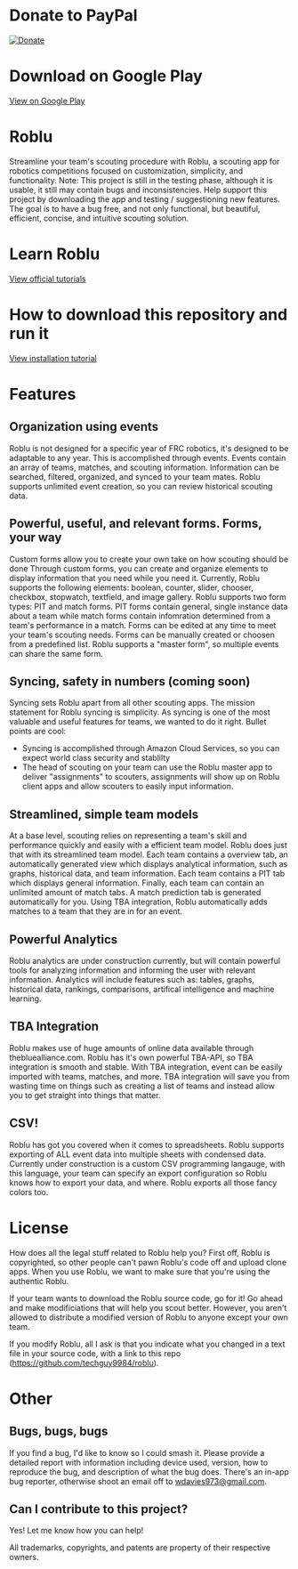 # Donate to PayPal

[![Donate](https://img.shields.io/badge/Donate-PayPal-green.svg)](https://www.paypal.com/cgi-bin/webscr?cmd=_donations&business=wdavies973%40gmail%2ecom&lc=US&item_name=Roblu%20donation&no_note=0&currency_code=USD&bn=PP%2dDonationsBF%3abtn_donateCC_LG%2egif%3aNonHostedGuest)

# Download on Google Play
[View on Google Play](https://play.google.com/store/apps/details?id=com.cpjd.roblu)

# Roblu
Streamline your team's scouting procedure with Roblu, a scouting app for robotics competitions focused on customization, simplicity, and functionality. Note: This project is still in the testing phase, although it is usable, it still may contain bugs and
inconsistencies. Help support this project by downloading the app and testing / suggestioning new features. The goal is to have a
bug free, and not only functional, but beautiful, efficient, concise, and intuitive scouting solution.

# Learn Roblu
[View official tutorials](https://www.youtube.com/playlist?list=PLjv2hkWcHVGZoyJC8bs7JCAp78OABK9b0)

# How to download this repository and run it
[View installation tutorial](https://www.youtube.com/watch?v=eIHYhmTAWqg&feature=youtu.be)

# Features
## Organization using events
Roblu is not designed for a specific year of FRC robotics, it's designed to be adaptable to any year. This is accomplished through events. Events contain an array of teams, matches, and scouting information. Information can be searched, filtered, organized, and synced to your team mates. Roblu supports unlimited event creation, so you can review historical scouting data.
## Powerful, useful, and relevant forms. Forms, your way
Custom forms allow you to create your own take on how scouting should be done Through custom forms, you can create and organize
elements to display information that you need while you need it. Currently, Roblu supports the following elements: boolean, counter, slider, chooser, checkbox, stopwatch, textfield, and image gallery. Roblu supports two form types: PIT and match forms. PIT forms contain general, single instance data about a team while match forms contain infomration determined from a team's performance in a match. Forms can be edited at any time to meet your team's scouting needs. Forms can be manually created or choosen from a predefined list. Roblu supports a "master form", so multiple events can share the same form. 
## Syncing, safety in numbers (coming soon)
Syncing sets Roblu apart from all other scouting apps. The mission statement for Roblu syncing is simplicity. As syncing is one of the most valuable and useful features for teams, we wanted to do it right. Bullet points are cool:  
* Syncing is accomplished through Amazon Cloud Services, so you can expect world class security and stablilty
* The head of scouting on your team can use the Roblu master app to deliver "assignments" to scouters, assignments will show up on Roblu client apps and allow scouters to easily input information.
## Streamlined, simple team models
At a base level, scouting relies on representing a team's skill and performance quickly and easily with a efficient team model.
Roblu does just that with its streamlined team model. Each team contains a overview tab, an automatically generated view which displays analytical information, such as graphs, historical data, and team information. Each team contains a PIT tab which displays general information. Finally, each team can contain an unlimited amount of match tabs. A match prediction tab is generated automatically for you. Using TBA integration, Roblu automatically adds matches to a team that they are in for an event. 
## Powerful Analytics
Roblu analytics are under construction currently, but will contain powerful tools for analyzing information and informing the user
with relevant information. Analytics will include features such as: tables, graphs, historical data, rankings, comparisons, artifical
intelligence and machine learning.
## TBA Integration
Roblu makes use of huge amounts of online data available through thebluealliance.com. Roblu has it's own powerful TBA-API, so 
TBA integration is smooth and stable. With TBA integration, event can be easily imported with teams, matches, and more. TBA integration will save you from wasting time on things such as creating a list of teams and instead allow you to get straight into things that matter.
## CSV!
Roblu has got you covered when it comes to spreadsheets. Roblu supports exporting of ALL event data into multiple sheets with condensed data. Currently under construction is a custom CSV programming langauge, with this language, your team can specify an export configuration so Roblu knows how to export your data, and where. Roblu exports all those fancy colors too.
# License
How does all the legal stuff related to Roblu help you? First off, Roblu is copyrighted, so other people can't pawn Roblu's code off and upload clone apps. When you use Roblu, we want to make sure that you're using the authentic Roblu.  

If your team wants to download the Roblu source code, go for it! Go ahead and make modificiations that will help you scout better. However, you aren't allowed to distribute a modified version of Roblu to anyone except your own team. 

If you modify Roblu, all I ask is that you indicate what you changed in a text file in your source code, with a link to this repo (https://github.com/techguy9984/roblu).
# Other
## Bugs, bugs, bugs
If you find a bug, I'd like to know so I could smash it. Please provide a detailed report with information including device used,
version, how to reproduce the bug, and description of what the bug does. There's an in-app bug reporter, otherwise shoot
an email off to wdavies973@gmail.com.
## Can I contribute to this project?
Yes! Let me know how you can help!

All trademarks, copyrights, and patents are property of their respective owners.
